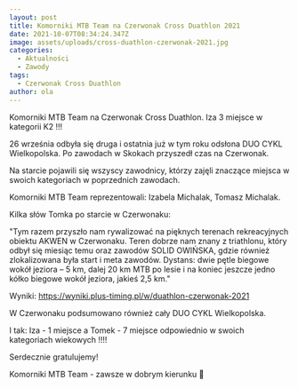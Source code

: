 ```yaml
---
layout: post
title: Komorniki MTB Team na Czerwonak Cross Duathlon 2021
date: 2021-10-07T08:34:24.347Z
image: assets/uploads/cross-duathlon-czerwonak-2021.jpg
categories:
  - Aktualności
  - Zawody
tags:
  - Czerwonak Cross Duathlon
author: ola
---
```

Komorniki MTB Team na Czerwonak Cross Duathlon. Iza 3 miejsce w kategorii K2 !!!

26 września odbyła się druga i ostatnia już w tym roku odsłona DUO CYKL Wielkopolska. Po zawodach w Skokach przyszedł czas na Czerwonak.<!--more-->

Na starcie pojawili się wszyscy zawodnicy, którzy zajęli znaczące miejsca w swoich kategoriach w poprzednich zawodach.

Komorniki MTB Team reprezentowali: Izabela Michalak, Tomasz Michalak.

Kilka słów Tomka po starcie w Czerwonaku:

"Tym razem przyszło nam rywalizować na pięknych terenach rekreacyjnych obiektu AKWEN w Czerwonaku. Teren dobrze nam znany z triathlonu, który odbył się miesiąc temu oraz zawodów SOLID OWIŃSKA, gdzie również zlokalizowana była start i meta zawodów. Dystans: dwie pętle biegowe wokół jeziora – 5 km, dalej 20 km MTB po lesie i na koniec jeszcze jedno kółko biegowe wokół jeziora, jakieś 2,5 km."

Wyniki: <https://wyniki.plus-timing.pl/w/duathlon-czerwonak-2021>

W Czerwonaku podsumowano również cały DUO CYKL Wielkopolska. 

I tak: Iza - 1 miejsce a Tomek - 7 miejsce odpowiednio w swoich kategoriach wiekowych !!!!

Serdecznie gratulujemy!

Komorniki MTB Team - zawsze w dobrym kierunku 🙂